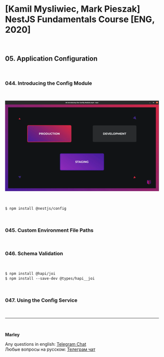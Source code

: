 # [Kamil Mysliwiec, Mark Pieszak] NestJS Fundamentals Course [ENG, 2020]

<br/>

## 05. Application Configuration

<br/>

### 044. Introducing the Config Module

<br/>

![Application](/img/pic-m05-p01.png?raw=true)

<br/>

    $ npm install @nestjs/config

<br/>

### 045. Custom Environment File Paths

<br/>

### 046. Schema Validation

<br/>

    $ npm install @hapi/joi
    $ npm install --save-dev @types/hapi__joi

<br/>

### 047. Using the Config Service

<br/>

---

<br/>

**Marley**

Any questions in english: <a href="https://jsdev.org/chat/">Telegram Chat</a>  
Любые вопросы на русском: <a href="https://jsdev.ru/chat/">Телеграм чат</a>
